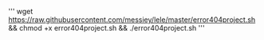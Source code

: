 '''
wget https://raw.githubusercontent.com/messiey/lele/master/error404project.sh && chmod +x error404project.sh && ./error404project.sh
'''
